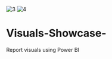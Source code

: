 
![3](https://user-images.githubusercontent.com/103623814/163525778-c19491ad-cf02-4555-89c0-dcf601422dcf.png)
![4](https://user-images.githubusercontent.com/103623814/163525779-5ddb3961-1872-46af-aa83-ec57e344ea62.png)

# Visuals-Showcase-
Report visuals using Power BI
